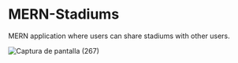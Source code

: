# MERN-Stadiums
MERN application where users can share stadiums with other users. 

![Captura de pantalla (267)](https://user-images.githubusercontent.com/19229810/95921746-16347680-0d6f-11eb-93e5-490b78a5c6fc.png)
